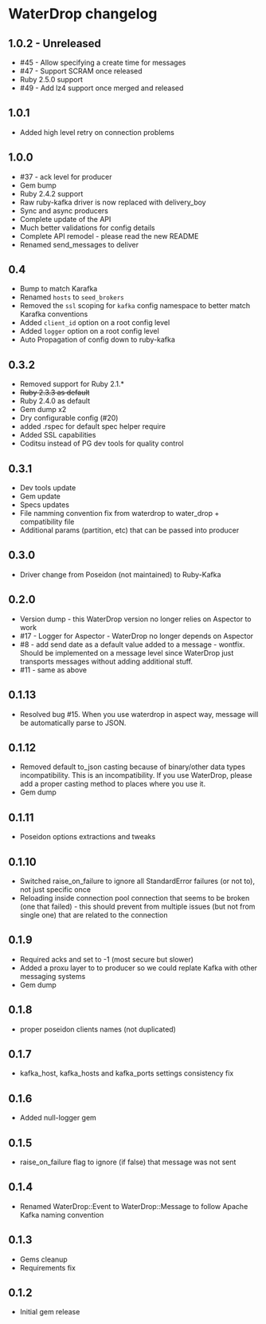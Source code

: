 # WaterDrop changelog

## 1.0.2 - Unreleased
- #45 - Allow specifying a create time for messages
- #47 - Support SCRAM once released
- Ruby 2.5.0 support
- #49 - Add lz4 support once merged and released

## 1.0.1
- Added high level retry on connection problems

## 1.0.0

- #37 - ack level for producer
- Gem bump
- Ruby 2.4.2 support
- Raw ruby-kafka driver is now replaced with delivery_boy
- Sync and async producers
- Complete update of the API
- Much better validations for config details
- Complete API remodel - please read the new README
- Renamed send_messages to deliver

## 0.4
- Bump to match Karafka
- Renamed ```hosts``` to ```seed_brokers```
- Removed the ```ssl``` scoping for ```kafka``` config namespace to better match Karafka conventions
- Added ```client_id``` option on a root config level
- Added ```logger``` option on a root config level
- Auto Propagation of config down to ruby-kafka

## 0.3.2
- Removed support for Ruby 2.1.*
- ~~Ruby 2.3.3 as default~~
- Ruby 2.4.0 as default
- Gem dump x2
- Dry configurable config (#20)
- added .rspec for default spec helper require
- Added SSL capabilities
- Coditsu instead of PG dev tools for quality control

## 0.3.1
- Dev tools update
- Gem update
- Specs updates
- File namming convention fix from waterdrop to water_drop + compatibility file
- Additional params (partition, etc) that can be passed into producer

## 0.3.0
- Driver change from Poseidon (not maintained) to Ruby-Kafka

## 0.2.0
- Version dump - this WaterDrop version no longer relies on Aspector to work
- #17 - Logger for Aspector - WaterDrop no longer depends on Aspector
- #8 - add send date as a default value added to a message - wontfix. Should be implemented on a message level since WaterDrop just transports messages without adding additional stuff.
- #11 - same as above

## 0.1.13
- Resolved bug #15. When you use waterdrop in aspect way, message will be automatically parse to JSON.

## 0.1.12
- Removed default to_json casting because of binary/other data types incompatibility. This is an incompatibility. If you use WaterDrop, please add a proper casting method to places where you use it.
- Gem dump

## 0.1.11
- Poseidon options extractions and tweaks

## 0.1.10
- Switched raise_on_failure to ignore all StandardError failures (or not to), not just specific once
- Reloading inside connection pool connection that seems to be broken (one that failed) - this should prevent from multiple issues (but not from single one) that are related to the connection

## 0.1.9
- Required acks and set to -1 (most secure but slower)
- Added a proxu layer to to producer so we could replate Kafka with other messaging systems
- Gem dump

## 0.1.8
- proper poseidon clients names (not duplicated)

## 0.1.7
- kafka_host, kafka_hosts and kafka_ports settings consistency fix

## 0.1.6
- Added null-logger gem

## 0.1.5
- raise_on_failure flag to ignore (if false) that message was not sent

## 0.1.4
- Renamed WaterDrop::Event to WaterDrop::Message to follow Apache Kafka naming convention

## 0.1.3
- Gems cleanup
- Requirements fix

## 0.1.2
- Initial gem release
